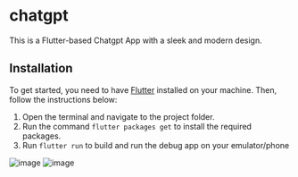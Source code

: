 # chatgpt

This is a Flutter-based Chatgpt App with a sleek and modern design.


## Installation
To get started, you need to have [Flutter](https://flutter.dev/docs/get-started/install) installed on your machine. Then, follow the instructions below:

1. Open the terminal and navigate to the project folder.
2. Run the command `flutter packages get` to install the required packages.
3. Run `flutter run` to build and run the debug app on your emulator/phone
   
![image](https://github.com/thirloksakthivel/ChatGPT-chatbot-/assets/91420475/c3187ad8-35fd-46ba-a703-8a08bd17b72d)
![image](https://github.com/thirloksakthivel/ChatGPT-chatbot-/assets/91420475/0fffe2af-d38a-41d4-b578-d359b8c4ce6d)

